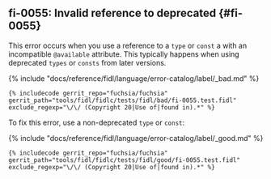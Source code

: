 ## fi-0055: Invalid reference to deprecated {#fi-0055}

This error occurs when you use a reference to a `type` or `const` a with an
incompatible `@available` attribute. This typically happens when using
deprecated `types` or `consts` from later versions.

{% include "docs/reference/fidl/language/error-catalog/label/_bad.md" %}

```fidl
{% includecode gerrit_repo="fuchsia/fuchsia" gerrit_path="tools/fidl/fidlc/tests/fidl/bad/fi-0055.test.fidl" exclude_regexp="\/\/ (Copyright 20|Use of|found in).*" %}
```

To fix this error, use a non-deprecated `type` or `const`:

{% include "docs/reference/fidl/language/error-catalog/label/_good.md" %}

```fidl
{% includecode gerrit_repo="fuchsia/fuchsia" gerrit_path="tools/fidl/fidlc/tests/fidl/good/fi-0055.test.fidl" exclude_regexp="\/\/ (Copyright 20|Use of|found in).*" %}
```
